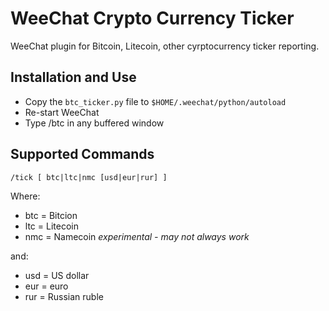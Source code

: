 WeeChat Crypto Currency Ticker
==============================
WeeChat plugin for Bitcoin, Litecoin, other cyrptocurrency ticker reporting.


Installation and Use
--------------------
* Copy the `btc_ticker.py` file to `$HOME/.weechat/python/autoload`
* Re-start WeeChat
* Type /btc in any buffered window


Supported Commands
------------------
```/tick [ btc|ltc|nmc [usd|eur|rur] ]```

Where:
* btc = Bitcion
* ltc = Litecoin
* nmc = Namecoin  _experimental - may not always work_

and:

* usd = US dollar
* eur = euro
* rur = Russian ruble

